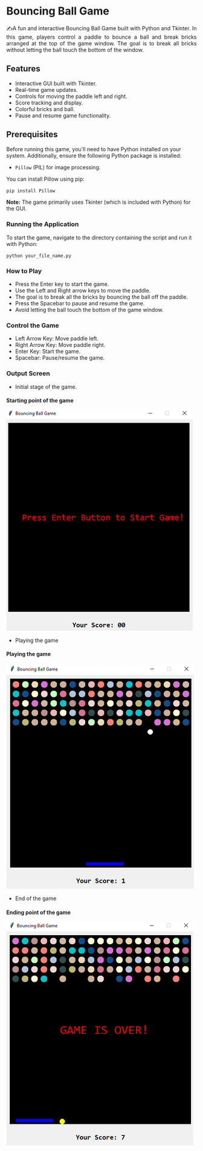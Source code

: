 # Bouncing Ball Game

<p align="justify">✍A fun and interactive Bouncing Ball Game built with Python and Tkinter. In this game, players control a paddle to bounce a ball and break bricks arranged at the top of the game window. The goal is to break all bricks without letting the ball touch the bottom of the window.</p>

## Features

- Interactive GUI built with Tkinter.
- Real-time game updates.
- Controls for moving the paddle left and right.
- Score tracking and display.
- Colorful bricks and ball.
- Pause and resume game functionality.

## Prerequisites

Before running this game, you'll need to have Python installed on your system. Additionally, ensure the following Python package is installed:

- `Pillow` (PIL) for image processing.

You can install Pillow using pip:

```bash
pip install Pillow
```

<b>Note:</b> The game primarily uses Tkinter (which is included with Python) for the GUI.

### Running the Application
To start the game, navigate to the directory containing the script and run it with Python:

``` base
python your_file_name.py
```

### How to Play
- Press the Enter key to start the game.
- Use the Left and Right arrow keys to move the paddle.
- The goal is to break all the bricks by bouncing the ball off the paddle.
- Press the Spacebar to pause and resume the game.
- Avoid letting the ball touch the bottom of the game window.


### Control the Game
- Left Arrow Key: Move paddle left.
- Right Arrow Key: Move paddle right.
- Enter Key: Start the game.
- Spacebar: Pause/resume the game.

### Output Screen

- Initial stage of the game.
#### Starting point of the game
  ![start](./Pictures/start.png)

- Playing the game
#### Playing the game
   ![play](./Pictures/play.png)


-  End of the game
#### Ending point of the game
  ![end](./Pictures/end.png)